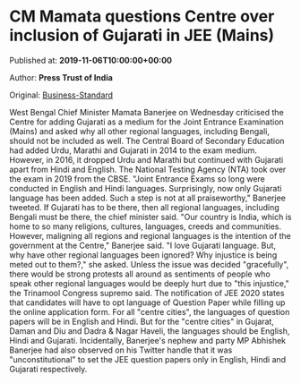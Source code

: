 
# CM Mamata questions Centre over inclusion of Gujarati in JEE (Mains)

Published at: **2019-11-06T10:00:00+00:00**

Author: **Press Trust of India**

Original: [Business-Standard](https://www.business-standard.com/article/pti-stories/jee-mains-must-be-conducted-in-all-regional-languages-mamata-119110600847_1.html)

West Bengal Chief Minister Mamata Banerjee on Wednesday criticised the Centre for adding Gujarati as a medium for the Joint Entrance Examination (Mains) and asked why all other regional languages, including Bengali, should not be included as well.
The Central Board of Secondary Education had added Urdu, Marathi and Gujarati in 2014 to the exam medium. However, in 2016, it dropped Urdu and Marathi but continued with Gujarati apart from Hindi and English. The National Testing Agency (NTA) took over the exam in 2019 from the CBSE.
"Joint Entrance Exams so long were conducted in English and Hindi languages. Surprisingly, now only Gujarati language has been added. Such a step is not at all praiseworthy," Banerjee tweeted.
If Gujarati has to be there, then all regional languages, including Bengali must be there, the chief minister said.
"Our country is India, which is home to so many religions, cultures, languages, creeds and communities. However, maligning all regions and regional languages is the intention of the government at the Centre," Banerjee said.
"I love Gujarati language. But, why have other regional languages been ignored? Why injustice is being meted out to them?," she asked.
Unless the issue was decided "gracefully", there would be strong protests all around as sentiments of people who speak other regional languages would be deeply hurt due to "this injustice," the Trinamool Congress supremo said.
The notification of JEE 2020 states that candidates will have to opt language of Question Paper while filling up the online application form.
For all "centre cities", the languages of question papers will be in English and Hindi. But for the "centre cities" in Gujarat, Daman and Diu and Dadra & Nagar Haveli, the languages should be English, Hindi and Gujarati.
Incidentally, Banerjee's nephew and party MP Abhishek Banerjee had also observed on his Twitter handle that it was "unconstitutional" to set the JEE question papers only in English, Hindi and Gujarati respectively.

